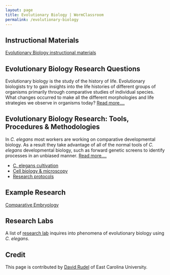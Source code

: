 ```yaml
---
layout: page
title: Evolutionary Biology | WormClassroom
permalink: /evolutionary-biology
---
```

Instructional Materials
-----------------------

[Evolutionary Biology instructional
materials](category/subject/evolutionary-biology)

Evolutionary Biology Research Questions
---------------------------------------

Evolutionary biology is the study of the history of life. Evolutionary
biologists try to gain insights into the life histories of different
groups of organisms primarily through comparative studies of individual
species. What changes occurred to make all the different morphologies
and life strategies we observe in organisms today? [Read
more\....](evolutionary-biology-questions)

Evolutionary Biology Research: Tools, Procedures & Methodologies
----------------------------------------------------------------

In *C. elegans* most workers are working on comparative developmental
biology. As a result they take advantage of all of the normal tools of
*C. elegans* developmental biology, such as forward genetic screens to
identify processes in an unbiased manner. [Read
more\....](evolutionary-biology-research-tools)

-   [C. elegans cultivation](c-elegans-cultivation)
-   [Cell biology & microscopy](cell-biology-microscopy)
-   [Research protocols](/category/web-links/research-protocols)

Example Research
----------------

[Comparative
Embryology](/example-research-comparative-embryology "Example Research - Comparative Embryology")

Research Labs
-------------

A list of [research lab](evolutionary-biology-research-labs) inquires
into phenomena of evolutionary biology using *C. elegans*.

Credit
------

This page is contributed by [David
Rudel](http://www.ecu.edu/cs-cas/biology/rudel_david.cfm) of East
Carolina University.
